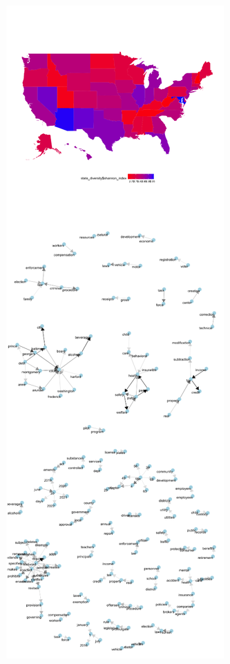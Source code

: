 <img src="ExploringBillText_files/figure-markdown_github/diversity map-1.png" style="display: block; margin: auto;" />

<img src="ExploringBillText_files/figure-markdown_github/diverse bigram graph-1.png" style="display: block; margin: auto;" />

<img src="ExploringBillText_files/figure-markdown_github/not diverse bigram graph-1.png" style="display: block; margin: auto;" />
